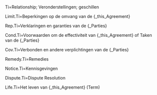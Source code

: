 Ti=Relationship; Veronderstellingen; geschillen

Limit.Ti=Beperkingen op de omvang van de {_this_Agreement}

Rep.Ti=Verklaringen en garanties van de {_Parties}

Cond.Ti=Voorwaarden om de effectiviteit van {_this_Agreement} of Taken van de {_Parties}

Cov.Ti=Verbonden en andere verplichtingen van de {_Parties}

Remedy.Ti=Remedies

Notice.Ti=Kennisgevingen

Dispute.Ti=Dispute Resolution

Life.Ti=Het leven van {_this_Agreement} (Term)